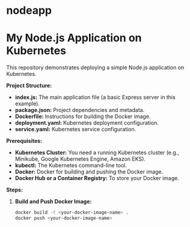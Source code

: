 # nodeapp
# My Node.js Application on Kubernetes

This repository demonstrates deploying a simple Node.js application on Kubernetes.

**Project Structure:**

* **index.js:** The main application file (a basic Express server in this example).
* **package.json:** Project dependencies and metadata.
* **Dockerfile:** Instructions for building the Docker image.
* **deployment.yaml:** Kubernetes deployment configuration.
* **service.yaml:** Kubernetes service configuration.

**Prerequisites:**

* **Kubernetes Cluster:** You need a running Kubernetes cluster (e.g., Minikube, Google Kubernetes Engine, Amazon EKS).
* **kubectl:** The Kubernetes command-line tool.
* **Docker:** Docker for building and pushing the Docker image.
* **Docker Hub or a Container Registry:** To store your Docker image.

**Steps:**

1. **Build and Push Docker Image:**

   ```bash
   docker build -t <your-docker-image-name> . 
   docker push <your-docker-image-name>
